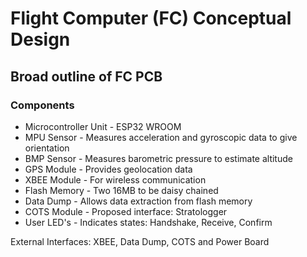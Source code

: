 # Flight Computer (FC) Conceptual Design 
## Broad outline of FC PCB
### Components
* Microcontroller Unit - ESP32 WROOM
* MPU Sensor - Measures acceleration and gyroscopic data to give orientation
* BMP Sensor - Measures barometric pressure to estimate altitude
* GPS Module - Provides geolocation data
* XBEE Module - For wireless communication
* Flash Memory - Two 16MB to be daisy chained
* Data Dump - Allows data extraction from flash memory
* COTS Module - Proposed interface: Stratologger
* User LED's - Indicates states: Handshake, Receive, Confirm
  
External Interfaces: XBEE, Data Dump, COTS and Power Board
